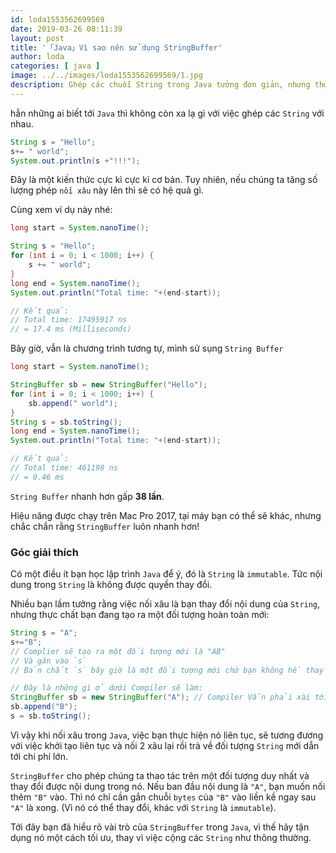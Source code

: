 ```yaml
---
id: loda1553562699569
date: 2019-03-26 08:11:39
layout: post
title: '「Java」Vì sao nên sử dụng StringBuffer'
author: loda
categories: [ java ]
image: ../../images/loda1553562699569/1.jpg
description: Ghép các chuỗi String trong Java tưởng đơn giản, nhưng thực chất có phải vậy?
---
```


hẳn những ai biết tới `Java` thì không còn xa lạ gì với việc ghép các `String` với nhau.

```java
String s = "Hello";
s+= " world";
System.out.println(s +"!!!");
```

Đây là một kiến thức cực kì cực kì cơ bản. Tuy nhiên, nếu chúng ta tăng số lượng phép `nối xâu` này lên thì sẽ có hệ quả gì.

Cùng xem ví dụ này nhé:

```java
long start = System.nanoTime();

String s = "Hello";
for (int i = 0; i < 1000; i++) {
    s += " world";
}
long end = System.nanoTime();
System.out.println("Total time: "+(end-start));

// Kết quả:
// Total time: 17495917 ns
// = 17.4 ms (Milliseconds)
```

Bây giờ, vẫn là chương trình tương tự, mình sử sụng `String Buffer` 

```java
long start = System.nanoTime();

StringBuffer sb = new StringBuffer("Hello");
for (int i = 0; i < 1000; i++) {
    sb.append(" world");
}
String s = sb.toString();
long end = System.nanoTime();
System.out.println("Total time: "+(end-start));

// Kết quả:
// Total time: 461198 ns
// = 0.46 ms
```

`String Buffer` nhanh hơn gấp **38 lần**.

Hiệu năng được chạy trên Mac Pro 2017, tại máy bạn có thể sẽ khác, nhưng chắc chắn rằng `StringBuffer` luôn nhanh hơn!

### Góc giải thích

Có một điều ít bạn học lập trình `Java` để ý, đó là `String` là `immutable`. Tức nội dung trong `String` là không được quyền thay đổi.

Nhiều bạn lầm tưởng rằng việc nối xâu là bạn thay đổi nội dung của `String`, nhưng thực chất bạn đang tạo ra một đối tượng hoàn toàn mới:

```java
String s = "A";
s+="B";
// Complier sẽ tạo ra một đối tượng mới là "AB"
// Và gán vào `s`
// Bản chất `s` bây giờ là một đối tượng mới chứ bạn không hề thay đổi nội dung ban đầu của `s`.

// Đây là những gì ở dưới Compiler sẽ làm:
StringBuffer sb = new StringBuffer("A"); // Compiler Vẫn phải xài tới StringBuffer
sb.append("B");
s = sb.toString();
```

Vì vậy khi nối xâu trong `Java`, việc bạn thực hiện nó liên tục, sẽ tương đương với việc khởi tạo liên tục và nối 2 xâu lại rồi trả về đối tượng `String` mới dẫn tới chi phí lớn.

`StringBuffer` cho phép chúng ta thao tác trên một đối tượng duy nhất và thay đổi được nội dung trong nó. Nếu ban đầu nội dung là `"A"`, bạn muốn nối thêm `"B"` vào. Thì nó chỉ cần gắn chuỗi `bytes` của `"B"` vào liền kề ngay sau `"A"` là xong. (Vì nó có thể thay đổi, khác với `String` là `immutable`).


Tới đây bạn đã hiểu rõ vài trò của `StringBuffer` trong `Java`, vì thế hãy tận dụng nó một cách tối ưu, thay vì việc cộng các `String` như thông thường.
